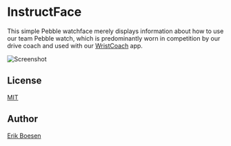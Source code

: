 # InstructFace
This simple Pebble watchface merely displays information about how to use our team Pebble watch, which is predominantly worn in competition by our drive coach and used with our [WristCoach](https://github.com/frc1418/wristcoach) app.

![Screenshot](screenshot.jpg)

## License
[MIT](LICENSE)
## Author
[Erik Boesen](https://github.com/ErikBoesen)
